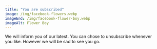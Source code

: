 ```yaml
---
title: "You are subscribed"
image: /img/facebook-flowers.webp
imageEnd: /img/facebook-flower-boy.webp
imageAlt: Flower Boy
---
```


We will inform you of our latest. You can chose to unsubscribe whenever you like. However we will be sad to see you go.